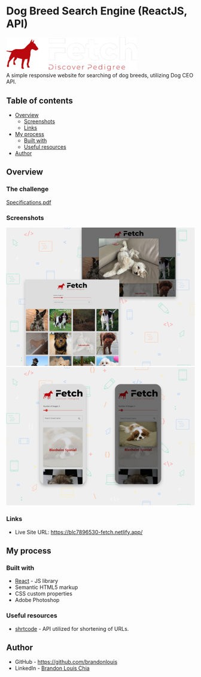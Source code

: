 # Dog Breed Search Engine (ReactJS, API)
<img src="./public/logo-w.png" alt="fetchLogo" width="350"/></br>
A simple responsive website for searching of dog breeds, utilizing Dog CEO API.

## Table of contents

- [Overview](#overview)
  - [Screenshots](#screenshots)
  - [Links](#links)
- [My process](#my-process)
  - [Built with](#built-with)
  - [Useful resources](#useful-resources)
- [Author](#author)

## Overview

### The challenge

[Specifications.pdf](./Specifications.pdf)

### Screenshots

![desktop](./screenshots/desktop.png)
![mobile](./screenshots/mobile.png)

### Links

- Live Site URL: https://blc7896530-fetch.netlify.app/

## My process

### Built with

- [React](https://reactjs.org/) - JS library
- Semantic HTML5 markup
- CSS custom properties
- Adobe Photoshop

### Useful resources

- [shrtcode](https://shrtco.de/) - API utilized for shortening of URLs.

## Author

- GitHub - https://github.com/brandonlouis
- LinkedIn - [Brandon Louis Chia](www.linkedin.com/in/brandon-louis-chia-63730b162)
